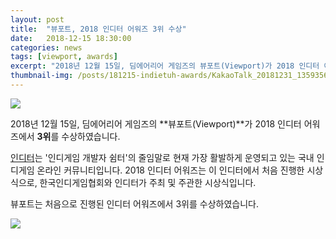 ```yaml
---
layout: post
title:  "뷰포트, 2018 인디터 어워즈 3위 수상"
date:   2018-12-15 18:30:00
categories: news
tags: [viewport, awards]
excerpt: "2018년 12월 15일, 딤에어리어 게임즈의 뷰포트(Viewport)가 2018 인디터 어워즈에서 3위를 수상하였습니다. 인디터는 '인디게임 개발자 쉼터'의 줄임말로 현재 가장 활발하게 운영되고 있는 국내 인디게임 온라인 커뮤니티입니다. 2018 인디터 어워즈는 이 인디터에서 처음 진행한 시상식으로, 한국인디게임협회와 인디터가 주최 및 주관한 시상식입니다. 뷰포트는 처음으로 진행된 인디터 어워즈에서 3위를 수상하였습니다."
thumbnail-img: /posts/181215-indietuh-awards/KakaoTalk_20181231_135935689.jpg
---
```


<img src="{{ site.baseurl }}/posts/181215-indietuh-awards/KakaoTalk_20181231_135935689.jpg" class="image fit on-post">

2018년 12월 15일, 딤에어리어 게임즈의 **뷰포트(Viewport)**가 2018 인디터 어워즈에서 **3위**를 수상하였습니다.

[인디터](https://cafe.naver.com/indiedev/)는 '인디게임 개발자 쉼터'의 줄임말로 현재 가장 활발하게 운영되고 있는 국내 인디게임 온라인 커뮤니티입니다.
2018 인디터 어워즈는 이 인디터에서 처음 진행한 시상식으로, 한국인디게임협회와 인디터가 주최 및 주관한 시상식입니다.

뷰포트는 처음으로 진행된 인디터 어워즈에서 3위를 수상하였습니다.

<img src="{{ site.baseurl }}/posts/181215-indietuh-awards/KakaoTalk_20181231_135937225.jpg" class="image half on-post">